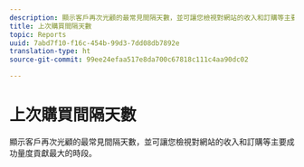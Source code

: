 ```yaml
---
description: 顯示客戶再次光顧的最常見間隔天數，並可讓您檢視對網站的收入和訂購等主要成功量度貢獻最大的時段。
title: 上次購買間隔天數
topic: Reports
uuid: 7abd7f10-f16c-454b-99d3-7dd08db7892e
translation-type: ht
source-git-commit: 99ee24efaa517e8da700c67818c111c4aa90dc02

---
```



# 上次購買間隔天數

顯示客戶再次光顧的最常見間隔天數，並可讓您檢視對網站的收入和訂購等主要成功量度貢獻最大的時段。

